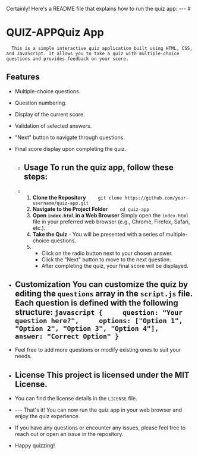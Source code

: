 Certainly! Here's a README file that explains how to run the quiz app:  ---  # 
# QUIZ-APPQuiz App 
      This is a simple interactive quiz application built using HTML, CSS, and JavaScript. It allows you to take a quiz with multiple-choice questions and provides feedback on your score. 

## Features 
- Multiple-choice questions.
- Question numbering.
- Display of the current score.
- Validation of selected answers.
- "Next" button to navigate through questions.
- Final score display upon completing the quiz.
  
  -  ## Usage  To run the quiz app, follow these steps:
  -  1. **Clone the Repository**      ```     git clone https://github.com/your-username/quiz-app.git     ```
     2. **Navigate to the Project Folder**      ```     cd quiz-app     ```
     3. **Open `index.html` in a Web Browser**      Simply open the `index.html` file in your preferred web browser (e.g., Chrome, Firefox, Safari, etc.).
     4. **Take the Quiz**      - You will be presented with a series of multiple-choice questions.
     5.  - Click on the radio button next to your chosen answer.
         - Click the "Next" button to move to the next question.
         - After completing the quiz, your final score will be displayed.

-  ## Customization  You can customize the quiz by editing the `questions` array in the `script.js` file. Each question is defined with the following structure:  ```javascript {     question: "Your question here?",     options: ["Option 1", "Option 2", "Option 3", "Option 4"],     answer: "Correct Option" } ```
-   Feel free to add more questions or modify existing ones to suit your needs.
-  ## License  This project is licensed under the MIT License.
-  You can find the license details in the `LICENSE` file.
-   ---  That's it! You can now run the quiz app in your web browser and enjoy the quiz experience.
  -  If you have any questions or encounter any issues, please feel free to reach out or open an issue in the repository.
  -   Happy quizzing!
